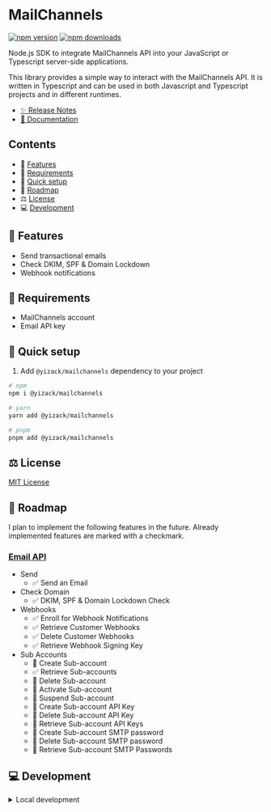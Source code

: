 # MailChannels

[![npm version][npm-version-src]][npm-version-href]
[![npm downloads][npm-downloads-src]][npm-downloads-href]

Node.js SDK to integrate MailChannels API into your JavaScript or Typescript server-side applications.

<!-- #region overview -->
This library provides a simple way to interact with the MailChannels API. It is written in Typescript and can be used in both Javascript and Typescript projects and in different runtimes.
<!-- #endregion overview -->

- [✨ Release Notes](CHANGELOG.md)
- [📖 Documentation](https://mailchannels.yizack.com)

## Contents

- 🚀 [Features](#features)
- 📏 [Requirements](#requirements)
- 🏃 [Quick setup](#quick-setup)
- 🚧 [Roadmap](#roadmap)
- ⚖️ [License](#license)
- 💻 [Development](#development)

## <a name="features">🚀 Features</a>

- Send transactional emails
- Check DKIM, SPF & Domain Lockdown
- Webhook notifications

## <a name="requirements">📏 Requirements</a>

- MailChannels account
- Email API key

## <a name="quick-setup">🏃 Quick setup</a>

1. Add `@yizack/mailchannels` dependency to your project

```sh
# npm
npm i @yizack/mailchannels

# yarn
yarn add @yizack/mailchannels

# pnpm
pnpm add @yizack/mailchannels
```

## <a name="license">⚖️ License</a>

[MIT License](LICENSE)

<!-- #region roadmap -->
## <a name="roadmap">🚧 Roadmap</a>

I plan to implement the following features in the future. Already implemented features are marked with a checkmark.

### [Email API](https://docs.mailchannels.net/email-api/api-reference/email-api)
- Send
  - ✅ Send an Email
- Check Domain
  - ✅ DKIM, SPF & Domain Lockdown Check
- Webhooks
  - ✅ Enroll for Webhook Notifications
  - ✅ Retrieve Customer Webhooks
  - ✅ Delete Customer Webhooks
  - ✅ Retrieve Webhook Signing Key
- Sub Accounts
  - 🚧 Create Sub-account
  - ✅ Retrieve Sub-accounts
  - 🚧 Delete Sub-account
  - 🚧 Activate Sub-account
  - 🚧 Suspend Sub-account
  - 🚧 Create Sub-account API Key
  - 🚧 Delete Sub-account API Key
  - 🚧 Retrieve Sub-account API Keys
  - 🚧 Create Sub-account SMTP password
  - 🚧 Delete Sub-account SMTP password
  - 🚧 Retrieve Sub-account SMTP Passwords
<!-- #endregion roadmap -->

## <a name="development">💻 Development</a>

<details>
  <summary>Local development</summary>
  
```sh
# Install dependencies
pnpm install

# Build the package
npm run build

# Run ESLint
npm run lint

# Run Vitest
npm run test
npm run test:watch

# Run typecheck
npm run test:types

# Release new version
npm run release
```

</details>

<!-- Badges -->
[npm-version-src]: https://img.shields.io/npm/v/@yizack/mailchannels/latest.svg?style=flat&colorA=333333&colorB=ca0000
[npm-version-href]: https://npmjs.com/package/@yizack/mailchannels

[npm-downloads-src]: https://img.shields.io/npm/dm/nuxt-mailchannels.svg?style=flat&colorA=333333&colorB=ca0000
[npm-downloads-href]: https://npmjs.com/package/nuxt-mailchannels
